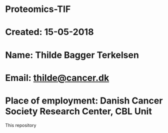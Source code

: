 # Proteomics-TIF

# Created: 15-05-2018
# Name: Thilde Bagger Terkelsen
# Email: thilde@cancer.dk
# Place of employment: Danish Cancer Society Research Center, CBL Unit


This repository 

